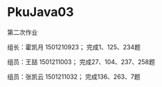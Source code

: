 # PkuJava03
第二次作业
<html>
<p>组长：霍凯月   1501210923； 完成1、125、234题 </p>
<p>组员：王喆     1501211003； 完成27、104、237、258题</p>
<p>组员：张凯云   1501211032； 完成136、263、7题 </p>
</html>
